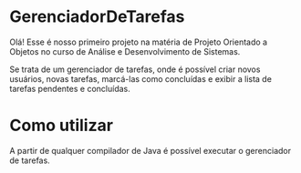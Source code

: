 # GerenciadorDeTarefas

Olá! Esse é nosso primeiro projeto na matéria de Projeto Orientado a Objetos no curso de Análise e Desenvolvimento de Sistemas.

Se trata de um gerenciador de tarefas, onde é possível criar novos usuários, novas tarefas, marcá-las como concluídas e exibir a lista de tarefas pendentes e concluídas.

# Como utilizar
A partir de qualquer compilador de Java é possível executar o gerenciador de tarefas.
